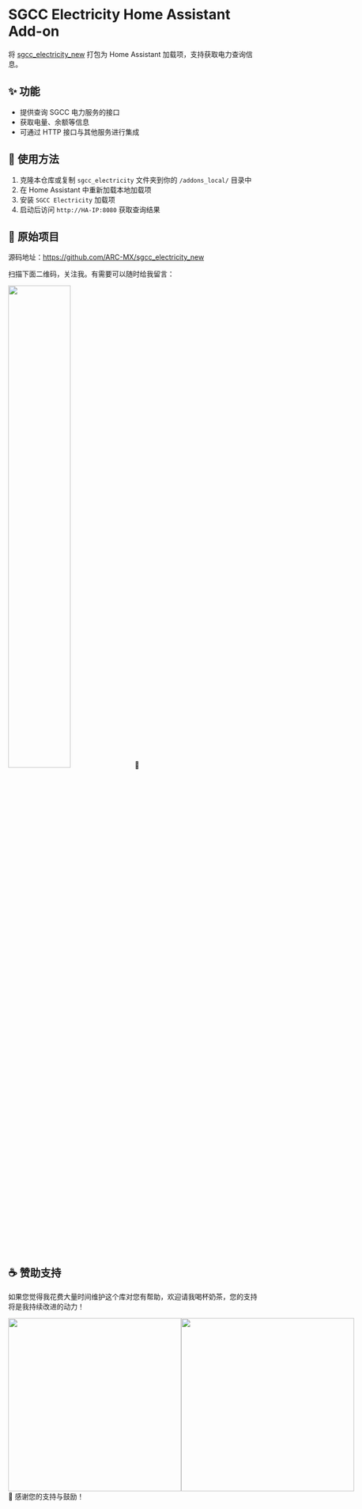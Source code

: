 # SGCC Electricity Home Assistant Add-on

将 [sgcc_electricity_new](https://github.com/ARC-MX/sgcc_electricity_new) 打包为 Home Assistant 加载项，支持获取电力查询信息。

## ✨ 功能

- 提供查询 SGCC 电力服务的接口
- 获取电量、余额等信息
- 可通过 HTTP 接口与其他服务进行集成

## 🚀 使用方法

1. 克隆本仓库或复制 `sgcc_electricity` 文件夹到你的 `/addons_local/` 目录中
2. 在 Home Assistant 中重新加载本地加载项
3. 安装 `SGCC Electricity` 加载项
4. 启动后访问 `http://HA-IP:8080` 获取查询结果

## 📂 原始项目

源码地址：https://github.com/ARC-MX/sgcc_electricity_new

扫描下面二维码，关注我。有需要可以随时给我留言：

<img src="https://gitee.com/wuwzn/ha-addons/raw/master/0wwzn/logo.jpg" width="50%" /> 📲

## ☕ 赞助支持

如果您觉得我花费大量时间维护这个库对您有帮助，欢迎请我喝杯奶茶，您的支持将是我持续改进的动力！

<div style="display: flex; justify-content: space-between;">
  <img src="https://gitee.com/wuwzn/ha-addons/raw/master/0wwzn/Ali_Pay.jpg" height="350px" />
  <img src="https://gitee.com/wuwzn/ha-addons/raw/master/0wwzn/WeChat_Pay.jpg" height="350px" />
</div> 💖
感谢您的支持与鼓励！
